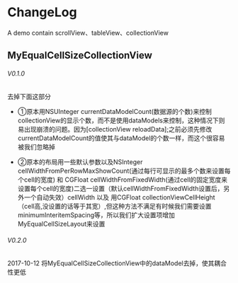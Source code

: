 # ChangeLog
A demo contain scrollView、tableView、collectionView

## MyEqualCellSizeCollectionView
###### V0.1.0
去掉下面这部分

* ①原本用NSUInteger currentDataModelCount(数据源的个数)来控制collectionView的显示个数，而不是使用dataModels来控制，这种情况下则易出现崩溃的问题。因为[collectionView reloadData];之前必须先修改currentDataModelCount的值使其与dataModel的个数一样，而这个很容易被我们忽略掉

* ②原本的布局用一些默认参数以及NSInteger cellWidthFromPerRowMaxShowCount(通过每行可显示的最多个数来设置每个cell的宽度) 和 CGFloat cellWidthFromFixedWidth(通过cell的固定宽度来设置每个cell的宽度)二选一设置（默认cellWidthFromFixedWidth设置后，另外一个自动失效）cellWidth 以及 用CGFloat collectionViewCellHeight（cell高,没设置的话等于其宽）,但这种方法不满足有时候我们需要设置minimumInteritemSpacing等，所以我们扩大设置项增加MyEqualCellSizeLayout来设置

###### V0.2.0
2017-10-12
将MyEqualCellSizeCollectionView中的dataModel去掉，使其耦合性更低


